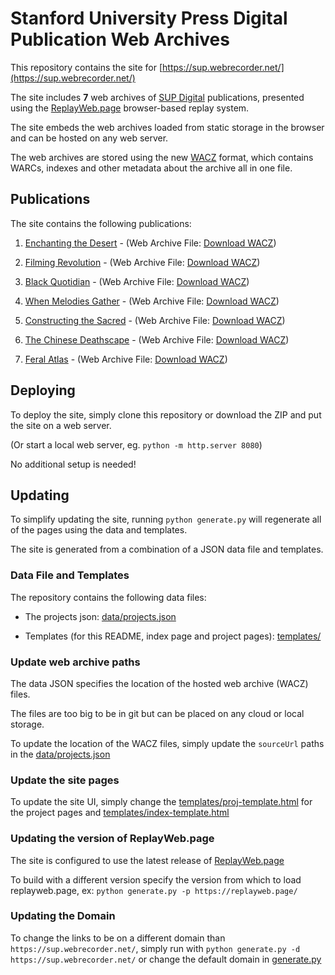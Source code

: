 # Stanford University Press Digital Publication Web Archives

This repository contains the site for [https://sup.webrecorder.net/](https://sup.webrecorder.net/)

The site includes **7** web archives of [SUP Digital](https://www.sup.org/digital/) publications,
presented using the [ReplayWeb.page](https://replayweb.page) browser-based replay system.

The site embeds the web archives loaded from static storage in the browser and can be hosted on any web server.

The web archives are stored using the new [WACZ](https://github.com/webrecorder/wacz-format) format, which contains WARCs, indexes and other
metadata about the archive all in one file.


## Publications

The site contains the following publications:

  1. [Enchanting the Desert](https://sup.webrecorder.net//enchanting-the-desert.html) - (Web Archive File: [Download WACZ](https://dh-preserve.sfo2.cdn.digitaloceanspaces.com/webarchives/sup/etd.wacz))

  2. [Filming Revolution](https://sup.webrecorder.net//filming-revolution.html) - (Web Archive File: [Download WACZ](https://dh-preserve.sfo2.cdn.digitaloceanspaces.com/webarchives/sup/fr.wacz))

  3. [Black Quotidian](https://sup.webrecorder.net//black-quotidian.html) - (Web Archive File: [Download WACZ](https://dh-preserve.sfo2.cdn.digitaloceanspaces.com/webarchives/sup/bq.wacz))

  4. [When Melodies Gather](https://sup.webrecorder.net//when-melodies-gather.html) - (Web Archive File: [Download WACZ](https://dh-preserve.sfo2.cdn.digitaloceanspaces.com/webarchives/sup/wmg.wacz))

  5. [Constructing the Sacred](https://sup.webrecorder.net//constructing-the-sacred.html) - (Web Archive File: [Download WACZ](https://dh-preserve.sfo2.cdn.digitaloceanspaces.com/webarchives/sup/cts.wacz))

  6. [The Chinese Deathscape](https://sup.webrecorder.net//the-chinese-deathscape.html) - (Web Archive File: [Download WACZ](https://dh-preserve.sfo2.cdn.digitaloceanspaces.com/webarchives/sup/tcd2.wacz))

  7. [Feral Atlas](https://sup.webrecorder.net//feral-atlas.html) - (Web Archive File: [Download WACZ](https://dh-preserve.sfo2.cdn.digitaloceanspaces.com/webarchives/sup/fa.wacz))



## Deploying

To deploy the site, simply clone this repository or download the ZIP and put the site on a web server.

(Or start a local web server, eg. `python -m http.server 8080`)

No additional setup is needed!


## Updating

To simplify updating the site, running `python generate.py` will regenerate all of the pages using the data and templates.

The site is generated from a combination of a JSON data file and templates.


### Data File and Templates

The repository contains the following data files:
 - The projects json: [data/projects.json](data/projects.json)

 - Templates (for this README, index page and project pages): [templates/](templates/)


### Update web archive paths

The data JSON specifies the location of the hosted web archive (WACZ) files.

The files are too big to be in git but can be placed on any cloud or local storage.

To update the location of the WACZ files, simply update the `sourceUrl` paths in the [data/projects.json](data/projects.json)


### Update the site pages

To update the site UI, simply change the [templates/proj-template.html](templates/proj-template.html) for the project pages and
[templates/index-template.html](templates/index-template.html)


### Updating the version of ReplayWeb.page

The site is configured to use the latest release of [ReplayWeb.page](https://replayweb.page)

To build with a different version specify the version from which to load replayweb.page, ex: `python generate.py -p https://replayweb.page/`


### Updating the Domain

To change the links to be on a different domain than `https://sup.webrecorder.net/`, simply run with `python generate.py -d https://sup.webrecorder.net/` or change the default domain in [generate.py](/generate.py)

